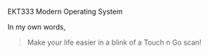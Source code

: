 EKT333 Modern Operating System  
  
In my own words,
> Make your life easier in a blink of a Touch n Go scan!
